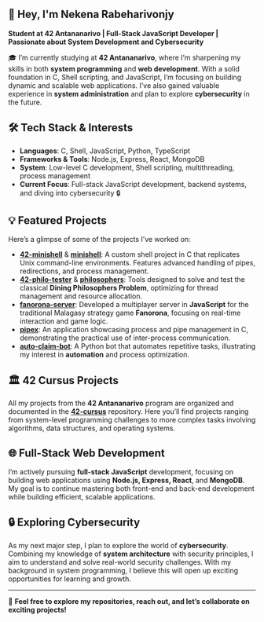 ## 👋 Hey, I'm Nekena Rabeharivonjy
**Student at 42 Antananarivo | Full-Stack JavaScript Developer | Passionate about System Development and Cybersecurity**

🎓 I’m currently studying at **42 Antananarivo**, where I’m sharpening my skills in both **system programming** and **web development**. With a solid foundation in C, Shell scripting, and JavaScript, I’m focusing on building dynamic and scalable web applications. I’ve also gained valuable experience in **system administration** and plan to explore **cybersecurity** in the future.

## 🛠️ Tech Stack & Interests
- **Languages**: C, Shell, JavaScript, Python, TypeScript
- **Frameworks & Tools**: Node.js, Express, React, MongoDB
- **System**: Low-level C development, Shell scripting, multithreading, process management
- **Current Focus**: Full-stack JavaScript development, backend systems, and diving into cybersecurity 🔒

## 💡 Featured Projects
Here’s a glimpse of some of the projects I’ve worked on:

- **[42-minishell](#)** & **[minishell](#)**: A custom shell project in C that replicates Unix command-line environments. Features advanced handling of pipes, redirections, and process management.
- **[42-philo-tester](#)** & **[philosophers](#)**: Tools designed to solve and test the classical **Dining Philosophers Problem**, optimizing for thread management and resource allocation.
- **[fanorona-server](#)**: Developed a multiplayer server in **JavaScript** for the traditional Malagasy strategy game **Fanorona**, focusing on real-time interaction and game logic.
- **[pipex](#)**: An application showcasing process and pipe management in C, demonstrating the practical use of inter-process communication.
- **[auto-claim-bot](#)**: A Python bot that automates repetitive tasks, illustrating my interest in **automation** and process optimization.

## 🏛️ 42 Cursus Projects
All my projects from the **42 Antananarivo** program are organized and documented in the **[42-cursus](#)** repository. Here you’ll find projects ranging from system-level programming challenges to more complex tasks involving algorithms, data structures, and operating systems.

## 🌐 Full-Stack Web Development
I’m actively pursuing **full-stack JavaScript** development, focusing on building web applications using **Node.js, Express, React**, and **MongoDB**. My goal is to continue mastering both front-end and back-end development while building efficient, scalable applications.

## 🔒 Exploring Cybersecurity
As my next major step, I plan to explore the world of **cybersecurity**. Combining my knowledge of **system architecture** with security principles, I aim to understand and solve real-world security challenges. With my background in system programming, I believe this will open up exciting opportunities for learning and growth.

---

💬 **Feel free to explore my repositories, reach out, and let’s collaborate on exciting projects!**
